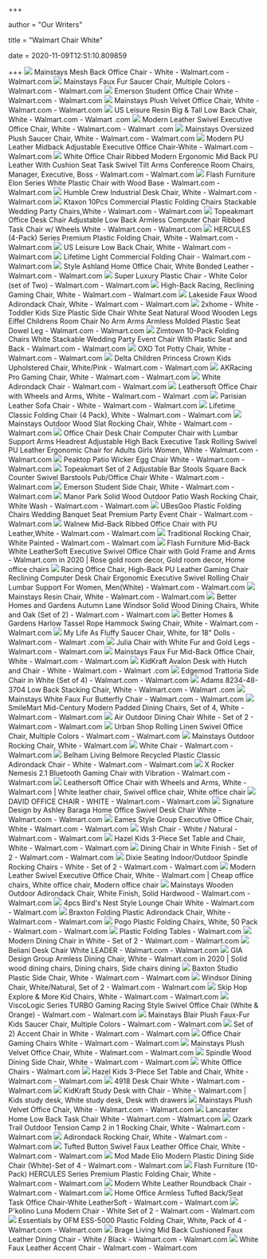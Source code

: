 +++
        
author = "Our Writers"
        
title = "Walmart Chair White"
        
date = 2020-11-09T12:51:10.809859
        
+++
[ ![](https://i5.walmartimages.com/asr/bf817f6f-2bf3-4d94-b513-48a4ba5b58fa_1.7027c8889f16a04c1919869ac8079597.jpeg?odnWidth=612&odnHeight=612&odnBg=ffffff)](https://i5.walmartimages.com/asr/bf817f6f-2bf3-4d94-b513-48a4ba5b58fa_1.7027c8889f16a04c1919869ac8079597.jpeg?odnWidth=612&odnHeight=612&odnBg=ffffff) Mainstays Mesh Back Office Chair - White - Walmart.com - Walmart.com
[ ![](https://i5.walmartimages.com/asr/dc865e2c-90c2-4878-b7da-c47441a12ea6_1.995892943831c022ec285d4715801fdc.jpeg)](https://i5.walmartimages.com/asr/dc865e2c-90c2-4878-b7da-c47441a12ea6_1.995892943831c022ec285d4715801fdc.jpeg) Mainstays Faux Fur Saucer Chair, Multiple Colors - Walmart.com - Walmart.com
[ ![](https://i5.walmartimages.com/asr/7e42966c-c663-445d-bcde-8f5c4befebe3_1.3c666b61ed9be6d500104449baeecf32.jpeg?odnWidth=612&odnHeight=612&odnBg=ffffff)](https://i5.walmartimages.com/asr/7e42966c-c663-445d-bcde-8f5c4befebe3_1.3c666b61ed9be6d500104449baeecf32.jpeg?odnWidth=612&odnHeight=612&odnBg=ffffff) Emerson Student Office Chair White - Walmart.com - Walmart.com
[ ![](https://i5.walmartimages.com/asr/52192cca-50ba-4225-b0d5-82bba9a78746_1.bbc733d312c3d87b3eabccfa0e6042b4.jpeg)](https://i5.walmartimages.com/asr/52192cca-50ba-4225-b0d5-82bba9a78746_1.bbc733d312c3d87b3eabccfa0e6042b4.jpeg) Mainstays Plush Velvet Office Chair, White - Walmart.com - Walmart.com
[ ![](https://i5.walmartimages.com/asr/63ad2e21-c155-4e21-9e17-ea009b43aeaf_1.c902a594fdfb838718579f366e4031d6.jpeg?odnWidth=612&odnHeight=612&odnBg=ffffff)](https://i5.walmartimages.com/asr/63ad2e21-c155-4e21-9e17-ea009b43aeaf_1.c902a594fdfb838718579f366e4031d6.jpeg?odnWidth=612&odnHeight=612&odnBg=ffffff) US Leisure Resin Big & Tall Low Back Chair, White - Walmart.com - Walmart .com
[ ![](https://i5.walmartimages.com/asr/27290291-b787-458a-bbfc-bdb667134167_1.9e23e95cab031e546099e38b5b96340d.jpeg)](https://i5.walmartimages.com/asr/27290291-b787-458a-bbfc-bdb667134167_1.9e23e95cab031e546099e38b5b96340d.jpeg) Modern Leather Swivel Executive Office Chair, White - Walmart.com - Walmart .com
[ ![](https://i5.walmartimages.com/asr/8b56e8a0-a3e1-44c6-b184-1ffb936dc3f1_1.316abc773f6046033261bde85f8de5fc.png?odnWidth=612&odnHeight=612&odnBg=ffffff)](https://i5.walmartimages.com/asr/8b56e8a0-a3e1-44c6-b184-1ffb936dc3f1_1.316abc773f6046033261bde85f8de5fc.png?odnWidth=612&odnHeight=612&odnBg=ffffff) Mainstays Oversized Plush Saucer Chair, White - Walmart.com - Walmart.com
[ ![](https://i5.walmartimages.com/asr/5235d7d4-3105-463c-a7a3-2d92527713f3.5913dc5f14b04322d36227dad61fd3eb.jpeg?odnWidth=612&odnHeight=612&odnBg=ffffff)](https://i5.walmartimages.com/asr/5235d7d4-3105-463c-a7a3-2d92527713f3.5913dc5f14b04322d36227dad61fd3eb.jpeg?odnWidth=612&odnHeight=612&odnBg=ffffff) Modern PU Leather Midback Adjustable Executive Office Chair-White - Walmart.com  - Walmart.com
[ ![](https://i5.walmartimages.com/asr/2af356b6-69a6-48cd-a007-bccaa8f1c8fd_1.f5b7febf99e658e121d2c606db48ff63.jpeg?odnWidth=612&odnHeight=612&odnBg=ffffff)](https://i5.walmartimages.com/asr/2af356b6-69a6-48cd-a007-bccaa8f1c8fd_1.f5b7febf99e658e121d2c606db48ff63.jpeg?odnWidth=612&odnHeight=612&odnBg=ffffff) White Office Chair Ribbed Modern Ergonomic Mid Back PU Leather With Cushion  Seat Task Swivel Tilt Arms Conference Room Chairs, Manager, Executive, Boss  - Walmart.com - Walmart.com
[ ![](https://i5.walmartimages.com/asr/fd1b6b8f-b062-4c32-8f2b-d466b9d84bd0_1.de6c2607c46983df97005465d1dfc025.jpeg)](https://i5.walmartimages.com/asr/fd1b6b8f-b062-4c32-8f2b-d466b9d84bd0_1.de6c2607c46983df97005465d1dfc025.jpeg) Flash Furniture Elon Series White Plastic Chair with Wood Base - Walmart.com  - Walmart.com
[ ![](https://i5.walmartimages.com/asr/cec9b1a7-f635-449a-a73c-b541a202256d_2.f0b1826eb4e2797723196d145bad11b0.jpeg?odnWidth=612&odnHeight=612&odnBg=ffffff)](https://i5.walmartimages.com/asr/cec9b1a7-f635-449a-a73c-b541a202256d_2.f0b1826eb4e2797723196d145bad11b0.jpeg?odnWidth=612&odnHeight=612&odnBg=ffffff) Humble Crew Industrial Desk Chair, White - Walmart.com - Walmart.com
[ ![](https://i5.walmartimages.com/asr/22203443-fdff-4378-b0e7-6caa3f6bb527_1.ac832f82929c64340ee048444e6f39e3.jpeg?odnWidth=612&odnHeight=612&odnBg=ffffff)](https://i5.walmartimages.com/asr/22203443-fdff-4378-b0e7-6caa3f6bb527_1.ac832f82929c64340ee048444e6f39e3.jpeg?odnWidth=612&odnHeight=612&odnBg=ffffff) Ktaxon 10Pcs Commercial Plastic Folding Chairs Stackable Wedding Party  Chairs,White - Walmart.com - Walmart.com
[ ![](https://i5.walmartimages.com/asr/c9db417d-693b-40bf-af80-1f2ca7e668d5_1.b72be5e5b0656ffa5cdef0f83f05ae3f.png?odnWidth=612&odnHeight=612&odnBg=ffffff)](https://i5.walmartimages.com/asr/c9db417d-693b-40bf-af80-1f2ca7e668d5_1.b72be5e5b0656ffa5cdef0f83f05ae3f.png?odnWidth=612&odnHeight=612&odnBg=ffffff) Topeakmart Office Desk Chair Adjustable Low Back Armless Computer Chair  Ribbed Task Chair w/ Wheels White - Walmart.com - Walmart.com
[ ![](https://i5.walmartimages.com/asr/a0158838-80ee-402c-9010-303c7d0f611c_1.a28b6b672c9c168989243aafbb43cd67.jpeg?odnWidth=612&odnHeight=612&odnBg=ffffff)](https://i5.walmartimages.com/asr/a0158838-80ee-402c-9010-303c7d0f611c_1.a28b6b672c9c168989243aafbb43cd67.jpeg?odnWidth=612&odnHeight=612&odnBg=ffffff) HERCULES (4-Pack) Series Premium Plastic Folding Chair, White - Walmart.com  - Walmart.com
[ ![](https://i5.walmartimages.com/asr/4c46a836-0794-4300-bbd4-e6e260e952df_1.9234e53367517f84c583c90899fdac74.jpeg)](https://i5.walmartimages.com/asr/4c46a836-0794-4300-bbd4-e6e260e952df_1.9234e53367517f84c583c90899fdac74.jpeg) US Leisure Low Back Chair, White - Walmart.com - Walmart.com
[ ![](https://i5.walmartimages.com/asr/0fd55f04-4e29-4fa6-a055-6d68d08571f4_1.560b6395dd03a28fbe8e40003e6c7d48.jpeg?odnWidth=612&odnHeight=612&odnBg=ffffff)](https://i5.walmartimages.com/asr/0fd55f04-4e29-4fa6-a055-6d68d08571f4_1.560b6395dd03a28fbe8e40003e6c7d48.jpeg?odnWidth=612&odnHeight=612&odnBg=ffffff) Lifetime Light Commercial Folding Chair - Walmart.com - Walmart.com
[ ![](https://i5.walmartimages.com/asr/e35c4567-d2ba-4861-ad95-37c79b1b4be7_1.3ae0e2e8087d5e09123e8bfa8a996dad.jpeg?odnWidth=612&odnHeight=612&odnBg=ffffff)](https://i5.walmartimages.com/asr/e35c4567-d2ba-4861-ad95-37c79b1b4be7_1.3ae0e2e8087d5e09123e8bfa8a996dad.jpeg?odnWidth=612&odnHeight=612&odnBg=ffffff) Style Ashland Home Office Chair, White Bonded Leather - Walmart.com -  Walmart.com
[ ![](https://i5.walmartimages.com/asr/03ca4d42-4d36-4de0-b20b-611330c6e5c3.a38c26fe6ccc3e955368e4ffab597ef9.jpeg?odnWidth=612&odnHeight=612&odnBg=ffffff)](https://i5.walmartimages.com/asr/03ca4d42-4d36-4de0-b20b-611330c6e5c3.a38c26fe6ccc3e955368e4ffab597ef9.jpeg?odnWidth=612&odnHeight=612&odnBg=ffffff) Super Luxury Plastic Chair - White Color (set of Two) - Walmart.com -  Walmart.com
[ ![](https://i5.walmartimages.com/asr/77a5d26d-f5ae-403e-a885-bfb3ed7dbb6b_1.f7cd3c2ba252ae1f641c8dbac4f57a35.jpeg?odnWidth=612&odnHeight=612&odnBg=ffffff)](https://i5.walmartimages.com/asr/77a5d26d-f5ae-403e-a885-bfb3ed7dbb6b_1.f7cd3c2ba252ae1f641c8dbac4f57a35.jpeg?odnWidth=612&odnHeight=612&odnBg=ffffff) High-Back Racing, Reclining Gaming Chair, White - Walmart.com - Walmart.com
[ ![](https://i5.walmartimages.com/asr/c3a6eba6-d1bf-4e54-abc8-158fbde763a1_1.3cd4143465c4a33c792847917ab5888a.jpeg?odnWidth=612&odnHeight=612&odnBg=ffffff)](https://i5.walmartimages.com/asr/c3a6eba6-d1bf-4e54-abc8-158fbde763a1_1.3cd4143465c4a33c792847917ab5888a.jpeg?odnWidth=612&odnHeight=612&odnBg=ffffff) Lakeside Faux Wood Adirondack Chair, White - Walmart.com - Walmart.com
[ ![](https://i5.walmartimages.com/asr/19d52c87-5dbd-4099-b86d-2594147a7a39_1.2ce7c5a5d37a54718427d0631195ea95.jpeg?odnWidth=612&odnHeight=612&odnBg=ffffff)](https://i5.walmartimages.com/asr/19d52c87-5dbd-4099-b86d-2594147a7a39_1.2ce7c5a5d37a54718427d0631195ea95.jpeg?odnWidth=612&odnHeight=612&odnBg=ffffff) 2xhome - White - Toddler Kids Size Plastic Side Chair White Seat Natural  Wood Wooden Legs Eiffel Childrens Room Chair No Arm Arms Armless Molded  Plastic Seat Dowel Leg - Walmart.com - Walmart.com
[ ![](https://i5.walmartimages.com/asr/580dc6ae-393a-4677-9c71-6736c96ad557_1.e850927e47e30c2d17e40b36b56f3657.jpeg?odnWidth=612&odnHeight=612&odnBg=ffffff)](https://i5.walmartimages.com/asr/580dc6ae-393a-4677-9c71-6736c96ad557_1.e850927e47e30c2d17e40b36b56f3657.jpeg?odnWidth=612&odnHeight=612&odnBg=ffffff) Zimtown 10-Pack Folding Chairs White Stackable Wedding Party Event Chair  With Plastic Seat and Back - Walmart.com - Walmart.com
[ ![](https://i5.walmartimages.com/asr/e98b236d-f0f0-4f9e-9fa9-0787b6f49d39_1.5f37a7a2952a83149fd30b55a896930a.jpeg?odnWidth=612&odnHeight=612&odnBg=ffffff)](https://i5.walmartimages.com/asr/e98b236d-f0f0-4f9e-9fa9-0787b6f49d39_1.5f37a7a2952a83149fd30b55a896930a.jpeg?odnWidth=612&odnHeight=612&odnBg=ffffff) OXO Tot Potty Chair, White - Walmart.com - Walmart.com
[ ![](https://i5.walmartimages.com/asr/0215927a-a382-490e-a738-41f5ab439492_1.92459aff4d8009ed23ec6a7ad435008d.jpeg?odnWidth=612&odnHeight=612&odnBg=ffffff)](https://i5.walmartimages.com/asr/0215927a-a382-490e-a738-41f5ab439492_1.92459aff4d8009ed23ec6a7ad435008d.jpeg?odnWidth=612&odnHeight=612&odnBg=ffffff) Delta Children Princess Crown Kids Upholstered Chair, White/Pink - Walmart.com  - Walmart.com
[ ![](https://i5.walmartimages.com/asr/27a4d3ac-e892-4766-aead-c2685d1dc136_1.f7bb35a5f27d4392db73cbd894890228.jpeg?odnWidth=612&odnHeight=612&odnBg=ffffff)](https://i5.walmartimages.com/asr/27a4d3ac-e892-4766-aead-c2685d1dc136_1.f7bb35a5f27d4392db73cbd894890228.jpeg?odnWidth=612&odnHeight=612&odnBg=ffffff) AKRacing Pro Gaming Chair, White - Walmart.com - Walmart.com
[ ![](https://i5.walmartimages.com/asr/e6d99fb0-1691-40c7-a914-56e2f73cecdf_1.0fe3ca03d36bfe42a30a08435932ffac.jpeg)](https://i5.walmartimages.com/asr/e6d99fb0-1691-40c7-a914-56e2f73cecdf_1.0fe3ca03d36bfe42a30a08435932ffac.jpeg) White Adirondack Chair - Walmart.com - Walmart.com
[ ![](https://i5.walmartimages.com/asr/b7e171f5-688e-452d-9ba5-500dc4f69bfd_2.9ac26d654db0fbeeef6eede52039df50.jpeg?odnWidth=612&odnHeight=612&odnBg=ffffff)](https://i5.walmartimages.com/asr/b7e171f5-688e-452d-9ba5-500dc4f69bfd_2.9ac26d654db0fbeeef6eede52039df50.jpeg?odnWidth=612&odnHeight=612&odnBg=ffffff) Leathersoft Office Chair with Wheels and Arms, White - Walmart.com - Walmart .com
[ ![](https://i5.walmartimages.com/asr/c7b1d8d4-cc45-429d-8de2-1e3896e4b14e.a62e648803dab2d8c8b62f89dc668f43.jpeg?odnWidth=612&odnHeight=612&odnBg=ffffff)](https://i5.walmartimages.com/asr/c7b1d8d4-cc45-429d-8de2-1e3896e4b14e.a62e648803dab2d8c8b62f89dc668f43.jpeg?odnWidth=612&odnHeight=612&odnBg=ffffff) Parisian Leather Sofa Chair - White - Walmart.com - Walmart.com
[ ![](https://i5.walmartimages.com/asr/8f0d1090-b403-4b52-a72f-02833a80c420_1.817cd610a56b3964eb32c98d5ce04426.jpeg)](https://i5.walmartimages.com/asr/8f0d1090-b403-4b52-a72f-02833a80c420_1.817cd610a56b3964eb32c98d5ce04426.jpeg) Lifetime Classic Folding Chair (4 Pack), White - Walmart.com - Walmart.com
[ ![](https://i5.walmartimages.com/asr/8555c9f6-0a93-4d44-a3eb-4063ffe76270.3da4b4754f1a7a94e7b09c00b72775d4.jpeg)](https://i5.walmartimages.com/asr/8555c9f6-0a93-4d44-a3eb-4063ffe76270.3da4b4754f1a7a94e7b09c00b72775d4.jpeg) Mainstays Outdoor Wood Slat Rocking Chair, White - Walmart.com - Walmart.com
[ ![](https://i5.walmartimages.com/asr/0fd99868-43d7-40e4-9c70-dc2bcc0df7a7_1.f18b00abef64028c4764fbe9c1f945d7.jpeg?odnWidth=612&odnHeight=612&odnBg=ffffff)](https://i5.walmartimages.com/asr/0fd99868-43d7-40e4-9c70-dc2bcc0df7a7_1.f18b00abef64028c4764fbe9c1f945d7.jpeg?odnWidth=612&odnHeight=612&odnBg=ffffff) Office Chair Desk Chair Computer Chair with Lumbar Support Arms Headrest  Adjustable High Back Executive Task Rolling Swivel PU Leather Ergonomic  Chair for Adults Girls Women, White - Walmart.com - Walmart.com
[ ![](https://i5.walmartimages.com/asr/695ad10a-eeb2-46dc-9b65-6e2abed69166_1.8bedfe3fde39e5dc532d12a3a444d36f.jpeg?odnWidth=612&odnHeight=612&odnBg=ffffff)](https://i5.walmartimages.com/asr/695ad10a-eeb2-46dc-9b65-6e2abed69166_1.8bedfe3fde39e5dc532d12a3a444d36f.jpeg?odnWidth=612&odnHeight=612&odnBg=ffffff) Peaktop Patio Wicker Egg Chair White - Walmart.com - Walmart.com
[ ![](https://i5.walmartimages.com/asr/5e88524a-1094-4363-a7b1-7318be984a19_1.baaf1a744975138bf6299c0f32c71c36.png?odnWidth=612&odnHeight=612&odnBg=ffffff)](https://i5.walmartimages.com/asr/5e88524a-1094-4363-a7b1-7318be984a19_1.baaf1a744975138bf6299c0f32c71c36.png?odnWidth=612&odnHeight=612&odnBg=ffffff) Topeakmart Set of 2 Adjustable Bar Stools Square Back Counter Swivel  Barstools Pub/Office Chair White - Walmart.com - Walmart.com
[ ![](https://i5.walmartimages.com/asr/1770f822-7635-40a7-83f1-b81a30700f1a_1.46d9d4421187174ceb4eafabcfd477ef.jpeg?odnWidth=612&odnHeight=612&odnBg=ffffff)](https://i5.walmartimages.com/asr/1770f822-7635-40a7-83f1-b81a30700f1a_1.46d9d4421187174ceb4eafabcfd477ef.jpeg?odnWidth=612&odnHeight=612&odnBg=ffffff) Emerson Student Side Chair, White - Walmart.com - Walmart.com
[ ![](https://i5.walmartimages.com/asr/a75e9005-18c7-497c-8030-151476496724_2.d1c9f392a18e5ac4c397ebeff185dff7.jpeg?odnWidth=612&odnHeight=612&odnBg=ffffff)](https://i5.walmartimages.com/asr/a75e9005-18c7-497c-8030-151476496724_2.d1c9f392a18e5ac4c397ebeff185dff7.jpeg?odnWidth=612&odnHeight=612&odnBg=ffffff) Manor Park Solid Wood Outdoor Patio Wash Rocking Chair, White Wash - Walmart.com  - Walmart.com
[ ![](https://i5.walmartimages.com/asr/e5b5e10b-4a2c-4633-9a14-d6687044c8a0_1.8c72bf48516ad814104edfceff32048d.jpeg?odnWidth=612&odnHeight=612&odnBg=ffffff)](https://i5.walmartimages.com/asr/e5b5e10b-4a2c-4633-9a14-d6687044c8a0_1.8c72bf48516ad814104edfceff32048d.jpeg?odnWidth=612&odnHeight=612&odnBg=ffffff) UBesGoo Plastic Folding Chairs Wedding Banquet Seat Premium Party Event  Chair - Walmart.com - Walmart.com
[ ![](https://i5.walmartimages.com/asr/27035dcf-d5aa-4e0a-806d-e545541b10f3_1.506ad3dcab7cf86cdb99d11b3b3eb9a1.jpeg?odnWidth=612&odnHeight=612&odnBg=ffffff)](https://i5.walmartimages.com/asr/27035dcf-d5aa-4e0a-806d-e545541b10f3_1.506ad3dcab7cf86cdb99d11b3b3eb9a1.jpeg?odnWidth=612&odnHeight=612&odnBg=ffffff) Walnew Mid-Back Ribbed Office Chair with PU Leather,White - Walmart.com -  Walmart.com
[ ![](https://i5.walmartimages.com/asr/7d3d71a9-77d5-4c5c-903b-512fa87b4eb5_1.56e43cab19072c225482e938c6e9ec5b.jpeg)](https://i5.walmartimages.com/asr/7d3d71a9-77d5-4c5c-903b-512fa87b4eb5_1.56e43cab19072c225482e938c6e9ec5b.jpeg) Traditional Rocking Chair, White Painted - Walmart.com - Walmart.com
[ ![](https://i.pinimg.com/originals/3e/e2/61/3ee26175c702de4e6a395a273a577348.jpg)](https://i.pinimg.com/originals/3e/e2/61/3ee26175c702de4e6a395a273a577348.jpg) Flash Furniture Mid-Back White LeatherSoft Executive Swivel Office Chair  with Gold Frame and Arms - Walmart.com in 2020 | Rose gold room decor, Gold  room decor, Home office chairs
[ ![](https://i5.walmartimages.com/asr/dad43252-c144-4766-95cf-d5779c5db225_1.1095c26367a36e18e028cac3f4a44ac1.jpeg?odnWidth=612&odnHeight=612&odnBg=ffffff)](https://i5.walmartimages.com/asr/dad43252-c144-4766-95cf-d5779c5db225_1.1095c26367a36e18e028cac3f4a44ac1.jpeg?odnWidth=612&odnHeight=612&odnBg=ffffff) Racing Office Chair, High-Back PU Leather Gaming Chair Reclining Computer  Desk Chair Ergonomic Executive Swivel Rolling Chair Lumbar Support For  Women, Men(White) - Walmart.com - Walmart.com
[ ![](https://i5.walmartimages.com/asr/399de28e-9853-4025-8e6b-e5aeb6d1d332_1.1b474ea71e64bb9a1254aa8d0f632a30.jpeg?odnWidth=612&odnHeight=612&odnBg=ffffff)](https://i5.walmartimages.com/asr/399de28e-9853-4025-8e6b-e5aeb6d1d332_1.1b474ea71e64bb9a1254aa8d0f632a30.jpeg?odnWidth=612&odnHeight=612&odnBg=ffffff) Mainstays Resin Chair, White - Walmart.com - Walmart.com
[ ![](https://i5.walmartimages.com/asr/b9748f8f-a632-495e-ad09-26ea7862f1f4_2.ff3cf336d744339e7df2f3fd2d006873.jpeg?odnWidth=612&odnHeight=612&odnBg=ffffff)](https://i5.walmartimages.com/asr/b9748f8f-a632-495e-ad09-26ea7862f1f4_2.ff3cf336d744339e7df2f3fd2d006873.jpeg?odnWidth=612&odnHeight=612&odnBg=ffffff) Better Homes and Gardens Autumn Lane Windsor Solid Wood Dining Chairs, White  and Oak (Set of 2) - Walmart.com - Walmart.com
[ ![](https://i5.walmartimages.com/asr/52b40c3a-7ceb-425b-87e5-5e975bdd8c34_1.812052cc911a1fc7d1b1e4fe162ee1ca.jpeg?odnWidth=612&odnHeight=612&odnBg=ffffff)](https://i5.walmartimages.com/asr/52b40c3a-7ceb-425b-87e5-5e975bdd8c34_1.812052cc911a1fc7d1b1e4fe162ee1ca.jpeg?odnWidth=612&odnHeight=612&odnBg=ffffff) Better Homes & Gardens Harlow Tassel Rope Hammock Swing Chair, White -  Walmart.com - Walmart.com
[ ![](https://i5.walmartimages.com/asr/6f29f299-8bfb-4856-a60f-c264c7f04ebc_1.b7415736f22ced9656c6c7c6cab051b3.jpeg?odnWidth=612&odnHeight=612&odnBg=ffffff)](https://i5.walmartimages.com/asr/6f29f299-8bfb-4856-a60f-c264c7f04ebc_1.b7415736f22ced9656c6c7c6cab051b3.jpeg?odnWidth=612&odnHeight=612&odnBg=ffffff) My Life As Fluffy Saucer Chair, White, for 18" Dolls - Walmart.com - Walmart .com
[ ![](https://i5.walmartimages.com/asr/16b872ff-0413-4e22-8ec9-a27c268fbef3_1.7b97c1d1e4ca0b27a05d55099ba4a575.jpeg?odnWidth=612&odnHeight=612&odnBg=ffffff)](https://i5.walmartimages.com/asr/16b872ff-0413-4e22-8ec9-a27c268fbef3_1.7b97c1d1e4ca0b27a05d55099ba4a575.jpeg?odnWidth=612&odnHeight=612&odnBg=ffffff) Julia Chair with White Fur and Gold Legs - Walmart.com - Walmart.com
[ ![](https://i5.walmartimages.com/asr/0bcda39f-cbb0-4cb8-bd23-95e8aea449b7_1.222f60fef83761951370118824515d62.jpeg?odnWidth=612&odnHeight=612&odnBg=ffffff)](https://i5.walmartimages.com/asr/0bcda39f-cbb0-4cb8-bd23-95e8aea449b7_1.222f60fef83761951370118824515d62.jpeg?odnWidth=612&odnHeight=612&odnBg=ffffff) Mainstays Faux Fur Mid-Back Office Chair, White - Walmart.com - Walmart.com
[ ![](https://i5.walmartimages.com/asr/e2ba3e0c-6093-4c04-939d-afed29c0ace4_1.8d8cb4d42e2fcc8619a53a514ccfcc66.jpeg?odnWidth=612&odnHeight=612&odnBg=ffffff)](https://i5.walmartimages.com/asr/e2ba3e0c-6093-4c04-939d-afed29c0ace4_1.8d8cb4d42e2fcc8619a53a514ccfcc66.jpeg?odnWidth=612&odnHeight=612&odnBg=ffffff) KidKraft Avalon Desk with Hutch and Chair - White - Walmart.com - Walmart .com
[ ![](https://i5.walmartimages.com/asr/07b604aa-515b-4e74-a3e7-c41b934e9d9d_1.17ed104ca516a593c8a2a5eee50fc219.jpeg?odnWidth=612&odnHeight=612&odnBg=ffffff)](https://i5.walmartimages.com/asr/07b604aa-515b-4e74-a3e7-c41b934e9d9d_1.17ed104ca516a593c8a2a5eee50fc219.jpeg?odnWidth=612&odnHeight=612&odnBg=ffffff) Edgemod Trattoria Side Chair in White (Set of 4) - Walmart.com - Walmart.com
[ ![](https://i5.walmartimages.com/asr/0a9b15a9-2f35-4407-a847-d68cc0ab4c46_1.99f1c14882340755946f2d3404010647.jpeg?odnWidth=612&odnHeight=612&odnBg=ffffff)](https://i5.walmartimages.com/asr/0a9b15a9-2f35-4407-a847-d68cc0ab4c46_1.99f1c14882340755946f2d3404010647.jpeg?odnWidth=612&odnHeight=612&odnBg=ffffff) Adams 8234-48-3704 Low Back Stacking Chair, White - Walmart.com - Walmart .com
[ ![](https://i5.walmartimages.com/asr/cdd81a8e-a72c-42bb-a4ac-38fa3d397885_2.ed28e596427a8863a8cb4aac030aa86a.jpeg?odnWidth=612&odnHeight=612&odnBg=ffffff)](https://i5.walmartimages.com/asr/cdd81a8e-a72c-42bb-a4ac-38fa3d397885_2.ed28e596427a8863a8cb4aac030aa86a.jpeg?odnWidth=612&odnHeight=612&odnBg=ffffff) Mainstays White Faux Fur Butterfly Chair - Walmart.com - Walmart.com
[ ![](https://i5.walmartimages.com/asr/add36835-b899-437f-b1a3-aa499e4f92b5_1.f4eb9a15bc00a2d298d540c3fa1ac0bf.jpeg?odnWidth=612&odnHeight=612&odnBg=ffffff)](https://i5.walmartimages.com/asr/add36835-b899-437f-b1a3-aa499e4f92b5_1.f4eb9a15bc00a2d298d540c3fa1ac0bf.jpeg?odnWidth=612&odnHeight=612&odnBg=ffffff) SmileMart Mid-Century Modern Padded Dining Chairs, Set of 4, White - Walmart.com  - Walmart.com
[ ![](https://i5.walmartimages.com/asr/280c2844-4f06-4a4a-b142-fbe998868cdb_1.11ab2c64dd659f1e3b71b79f144a04d6.jpeg?odnWidth=612&odnHeight=612&odnBg=ffffff)](https://i5.walmartimages.com/asr/280c2844-4f06-4a4a-b142-fbe998868cdb_1.11ab2c64dd659f1e3b71b79f144a04d6.jpeg?odnWidth=612&odnHeight=612&odnBg=ffffff) Air Outdoor Dining Chair White - Set of 2 - Walmart.com - Walmart.com
[ ![](https://i5.walmartimages.com/asr/438d0e08-ad70-4a5a-82e1-5411b255b957_1.95d45a570d5e902d28262256c2381b5f.jpeg)](https://i5.walmartimages.com/asr/438d0e08-ad70-4a5a-82e1-5411b255b957_1.95d45a570d5e902d28262256c2381b5f.jpeg) Urban Shop Rolling Linen Swivel Office Chair, Multiple Colors - Walmart.com  - Walmart.com
[ ![](https://i5.walmartimages.com/asr/adf3631b-1ca5-4067-bb8d-e385d7c25ff2_1.9d080f83221cf30903a3ec43be53356a.jpeg?odnWidth=450&odnHeight=450&odnBg=ffffff)](https://i5.walmartimages.com/asr/adf3631b-1ca5-4067-bb8d-e385d7c25ff2_1.9d080f83221cf30903a3ec43be53356a.jpeg?odnWidth=450&odnHeight=450&odnBg=ffffff) Mainstays Outdoor Rocking Chair, White - Walmart.com
[ ![](https://i5.walmartimages.com/asr/9e4830ed-1dd9-467d-a93a-e15a9675e9f1_1.2b73ce18472be4afbc8c6b0d8f749b0c.jpeg)](https://i5.walmartimages.com/asr/9e4830ed-1dd9-467d-a93a-e15a9675e9f1_1.2b73ce18472be4afbc8c6b0d8f749b0c.jpeg) White Chair - Walmart.com - Walmart.com
[ ![](https://i5.walmartimages.com/asr/61045be7-613a-4b88-9f3b-6a954f866284_1.bc5f1b7cece8c8992a8676ee0f735550.jpeg?odnWidth=612&odnHeight=612&odnBg=ffffff)](https://i5.walmartimages.com/asr/61045be7-613a-4b88-9f3b-6a954f866284_1.bc5f1b7cece8c8992a8676ee0f735550.jpeg?odnWidth=612&odnHeight=612&odnBg=ffffff) Belham Living Belmore Recycled Plastic Classic Adirondack Chair - White -  Walmart.com - Walmart.com
[ ![](https://i5.walmartimages.com/asr/9c431a32-12c0-4aa9-965e-3cc44d97a338_1.cd8fc9f7b289acf02ab9c19eb3310eff.jpeg?odnWidth=612&odnHeight=612&odnBg=ffffff)](https://i5.walmartimages.com/asr/9c431a32-12c0-4aa9-965e-3cc44d97a338_1.cd8fc9f7b289acf02ab9c19eb3310eff.jpeg?odnWidth=612&odnHeight=612&odnBg=ffffff) X Rocker Nemesis 2.1 Bluetooth Gaming Chair with Vibration - Walmart.com -  Walmart.com
[ ![](https://i.pinimg.com/474x/2c/ae/8f/2cae8fd6226c7fa3777c757d7ae4e369.jpg)](https://i.pinimg.com/474x/2c/ae/8f/2cae8fd6226c7fa3777c757d7ae4e369.jpg) Leathersoft Office Chair with Wheels and Arms, White - Walmart.com | White  leather chair, Swivel office chair, White office chair
[ ![](https://i5.walmartimages.com/asr/ff44b986-6e7c-4cc3-8723-239b1ef5692d.4615294ab1432e3d802999a79751b955.jpeg?odnWidth=612&odnHeight=612&odnBg=ffffff)](https://i5.walmartimages.com/asr/ff44b986-6e7c-4cc3-8723-239b1ef5692d.4615294ab1432e3d802999a79751b955.jpeg?odnWidth=612&odnHeight=612&odnBg=ffffff) DAVID OFFICE CHAIR - WHITE - Walmart.com - Walmart.com
[ ![](https://i5.walmartimages.com/asr/d0ddb6dc-13c8-47ee-9d7f-160ea01f5eff_1.16d50eaa0ceab5ac397af6ba68458c9e.jpeg?odnWidth=612&odnHeight=612&odnBg=ffffff)](https://i5.walmartimages.com/asr/d0ddb6dc-13c8-47ee-9d7f-160ea01f5eff_1.16d50eaa0ceab5ac397af6ba68458c9e.jpeg?odnWidth=612&odnHeight=612&odnBg=ffffff) Signature Design by Ashley Baraga Home Office Swivel Desk Chair White -  Walmart.com - Walmart.com
[ ![](https://i5.walmartimages.com/asr/19706b49-52b7-4b3e-a90d-8ce4f208020f_1.36205ebd0d31e5aa6cab864910b01ac2.jpeg?odnWidth=612&odnHeight=612&odnBg=ffffff)](https://i5.walmartimages.com/asr/19706b49-52b7-4b3e-a90d-8ce4f208020f_1.36205ebd0d31e5aa6cab864910b01ac2.jpeg?odnWidth=612&odnHeight=612&odnBg=ffffff) Eames Style Group Executive Office Chair, White - Walmart.com - Walmart.com
[ ![](https://i5.walmartimages.com/asr/47f0f1e1-4cdb-4cb2-aebf-67bea5f00b9c_1.d877852c63a4f397b1d43f95e1287167.jpeg?odnWidth=612&odnHeight=612&odnBg=ffffff)](https://i5.walmartimages.com/asr/47f0f1e1-4cdb-4cb2-aebf-67bea5f00b9c_1.d877852c63a4f397b1d43f95e1287167.jpeg?odnWidth=612&odnHeight=612&odnBg=ffffff) Wish Chair - White / Natural - Walmart.com - Walmart.com
[ ![](https://i5.walmartimages.com/asr/9e22c4f6-89ad-4029-853d-4d592a16a29a_1.213fe68f10306d276595ef07266341bf.jpeg)](https://i5.walmartimages.com/asr/9e22c4f6-89ad-4029-853d-4d592a16a29a_1.213fe68f10306d276595ef07266341bf.jpeg) Hazel Kids 3-Piece Set Table and Chair, White - Walmart.com - Walmart.com
[ ![](https://i5.walmartimages.com/asr/0b58a0a1-0721-451e-9527-b615f1ad52dd_1.7288aba2e524857608e2ab4f412d5ae5.jpeg?odnWidth=612&odnHeight=612&odnBg=ffffff)](https://i5.walmartimages.com/asr/0b58a0a1-0721-451e-9527-b615f1ad52dd_1.7288aba2e524857608e2ab4f412d5ae5.jpeg?odnWidth=612&odnHeight=612&odnBg=ffffff) Dining Chair in White Finish - Set of 2 - Walmart.com - Walmart.com
[ ![](https://i5.walmartimages.com/asr/ad57f225-e6fe-4a35-b719-ce2c922edf65_2.68e7929c00d90d2d539a1fa46922c01e.jpeg)](https://i5.walmartimages.com/asr/ad57f225-e6fe-4a35-b719-ce2c922edf65_2.68e7929c00d90d2d539a1fa46922c01e.jpeg) Dixie Seating Indoor/Outdoor Spindle Rocking Chairs - White - Set of 2 -  Walmart.com - Walmart.com
[ ![](https://i.pinimg.com/originals/e2/3b/48/e23b48f9b3877588c3ba78c6ce84b8b9.png)](https://i.pinimg.com/originals/e2/3b/48/e23b48f9b3877588c3ba78c6ce84b8b9.png) Modern Leather Swivel Executive Office Chair, White - Walmart.com | Cheap  office chairs, White office chair, Modern office chair
[ ![](https://i5.walmartimages.com/asr/cb00bf58-e10d-4dba-bc0a-6862f735239d_3.c6101cf2ded6a6e05f078c1bba75866c.jpeg?odnWidth=612&odnHeight=612&odnBg=ffffff)](https://i5.walmartimages.com/asr/cb00bf58-e10d-4dba-bc0a-6862f735239d_3.c6101cf2ded6a6e05f078c1bba75866c.jpeg?odnWidth=612&odnHeight=612&odnBg=ffffff) Mainstays Wooden Outdoor Adirondack Chair, White Finish, Solid Hardwood -  Walmart.com - Walmart.com
[ ![](https://i5.walmartimages.com/asr/edaa59a2-e51b-4960-b746-c3d74130a2eb_1.5c8d8dc72de587825e3fdcfc3d78b934.jpeg?odnWidth=612&odnHeight=612&odnBg=ffffff)](https://i5.walmartimages.com/asr/edaa59a2-e51b-4960-b746-c3d74130a2eb_1.5c8d8dc72de587825e3fdcfc3d78b934.jpeg?odnWidth=612&odnHeight=612&odnBg=ffffff) 4pcs Bird's Nest Style Lounge Chair White - Walmart.com - Walmart.com
[ ![](https://i5.walmartimages.com/asr/a029feb6-d7b2-48a4-8110-9d4e4a14acdf_2.10a19371d13751b8bcd10d759f1d022a.jpeg?odnWidth=612&odnHeight=612&odnBg=ffffff)](https://i5.walmartimages.com/asr/a029feb6-d7b2-48a4-8110-9d4e4a14acdf_2.10a19371d13751b8bcd10d759f1d022a.jpeg?odnWidth=612&odnHeight=612&odnBg=ffffff) Braxton Folding Plastic Adirondack Chair, White - Walmart.com - Walmart.com
[ ![](https://i5.walmartimages.com/asr/70fb9a00-13a0-4c93-8095-8d0e546bff9a_1.02fb0e605ef804780e4851aeb2da72ac.jpeg?odnWidth=612&odnHeight=612&odnBg=ffffff)](https://i5.walmartimages.com/asr/70fb9a00-13a0-4c93-8095-8d0e546bff9a_1.02fb0e605ef804780e4851aeb2da72ac.jpeg?odnWidth=612&odnHeight=612&odnBg=ffffff) Pogo Plastic Folding Chairs, White, 50 Pack - Walmart.com - Walmart.com
[ ![](https://i5.walmartimages.com/asr/b8a1cbb3-ee10-4fc2-a129-c4054212e1c7_1.315d625f09cd14648f9948bf78b581ae.jpeg)](https://i5.walmartimages.com/asr/b8a1cbb3-ee10-4fc2-a129-c4054212e1c7_1.315d625f09cd14648f9948bf78b581ae.jpeg) Plastic Folding Tables - Walmart.com
[ ![](http://i5.walmartimages.com/asr/5b2c73ac-9011-4be0-abca-1558f11cec01_1.9b3d20a71a9d61061048021bf190b0e4.jpeg?odnWidth=612&odnHeight=612&odnBg=ffffff)](http://i5.walmartimages.com/asr/5b2c73ac-9011-4be0-abca-1558f11cec01_1.9b3d20a71a9d61061048021bf190b0e4.jpeg?odnWidth=612&odnHeight=612&odnBg=ffffff) Modern Dining Chair in White - Set of 2 - Walmart.com - Walmart.com
[ ![](https://i5.walmartimages.com/asr/bf7caaca-c41a-4798-ac5d-0fcb9ccc41a9_1.94c256e75ac6d8ad4dc29a4f607be347.jpeg?odnWidth=612&odnHeight=612&odnBg=ffffff)](https://i5.walmartimages.com/asr/bf7caaca-c41a-4798-ac5d-0fcb9ccc41a9_1.94c256e75ac6d8ad4dc29a4f607be347.jpeg?odnWidth=612&odnHeight=612&odnBg=ffffff) Beliani Desk Chair White LEADER - Walmart.com - Walmart.com
[ ![](https://i.pinimg.com/originals/20/6c/d2/206cd2f75de7394bb2e7c947c1e36e1c.jpg)](https://i.pinimg.com/originals/20/6c/d2/206cd2f75de7394bb2e7c947c1e36e1c.jpg) GIA Design Group Armless Dining Chair, White - Walmart.com in 2020 | Solid  wood dining chairs, Dining chairs, Side chairs dining
[ ![](https://i5.walmartimages.com/asr/58f9be65-c4a8-4ad5-ad1c-d29e7ec45fcd_1.53a7dae0c5c53de1930f34746137ac22.jpeg?odnWidth=612&odnHeight=612&odnBg=ffffff)](https://i5.walmartimages.com/asr/58f9be65-c4a8-4ad5-ad1c-d29e7ec45fcd_1.53a7dae0c5c53de1930f34746137ac22.jpeg?odnWidth=612&odnHeight=612&odnBg=ffffff) Baxton Studio Plastic Side Chair, White - Walmart.com - Walmart.com
[ ![](https://i5.walmartimages.com/asr/4202c4ac-a960-4504-b716-42c8717fa079_2.6bc458eb3f0ae685085be29a5701c9b9.jpeg?odnWidth=612&odnHeight=612&odnBg=ffffff)](https://i5.walmartimages.com/asr/4202c4ac-a960-4504-b716-42c8717fa079_2.6bc458eb3f0ae685085be29a5701c9b9.jpeg?odnWidth=612&odnHeight=612&odnBg=ffffff) Windsor Dining Chair, White/Natural, Set of 2 - Walmart.com - Walmart.com
[ ![](https://i5.walmartimages.com/asr/63683db0-ed96-49e3-b1a1-bb670141764e_1.59e019a15aee93ee49d21fae197222a2.jpeg?odnWidth=612&odnHeight=612&odnBg=ffffff)](https://i5.walmartimages.com/asr/63683db0-ed96-49e3-b1a1-bb670141764e_1.59e019a15aee93ee49d21fae197222a2.jpeg?odnWidth=612&odnHeight=612&odnBg=ffffff) Skip Hop Explore & More Kid Chairs, White - Walmart.com - Walmart.com
[ ![](https://i5.walmartimages.com/asr/01f9959b-804f-441b-8df4-f967fec7f0f7_2.2b693810e2ae9e2e238e9f4081b7f2fa.jpeg?odnWidth=612&odnHeight=612&odnBg=ffffff)](https://i5.walmartimages.com/asr/01f9959b-804f-441b-8df4-f967fec7f0f7_2.2b693810e2ae9e2e238e9f4081b7f2fa.jpeg?odnWidth=612&odnHeight=612&odnBg=ffffff) ViscoLogic Series TURBO Gaming Racing Style Swivel Office Chair (White &  Orange) - Walmart.com - Walmart.com
[ ![](https://i5.walmartimages.com/asr/b2fa33e9-4dfd-4b03-a188-afb4add670f2_1.cd220e19a53328e13ae5862c9f63053e.jpeg?odnWidth=612&odnHeight=612&odnBg=ffffff)](https://i5.walmartimages.com/asr/b2fa33e9-4dfd-4b03-a188-afb4add670f2_1.cd220e19a53328e13ae5862c9f63053e.jpeg?odnWidth=612&odnHeight=612&odnBg=ffffff) Mainstays Blair Plush Faux-Fur Kids Saucer Chair, Multiple Colors - Walmart.com  - Walmart.com
[ ![](https://i5.walmartimages.com/asr/9d6de674-5c9a-4976-bcc0-27ee2c5d413e_1.e2d61b6d9832f75edc901636646e016c.jpeg?odnWidth=612&odnHeight=612&odnBg=ffffff)](https://i5.walmartimages.com/asr/9d6de674-5c9a-4976-bcc0-27ee2c5d413e_1.e2d61b6d9832f75edc901636646e016c.jpeg?odnWidth=612&odnHeight=612&odnBg=ffffff) Set of 2) Accent Chair in White - Walmart.com - Walmart.com
[ ![](https://i5.walmartimages.com/asr/ce1b6898-fdcd-4f82-a440-6b35888b1355.2039758d70d59fa85f04d12b43d95117.jpeg?odnWidth=612&odnHeight=612&odnBg=ffffff)](https://i5.walmartimages.com/asr/ce1b6898-fdcd-4f82-a440-6b35888b1355.2039758d70d59fa85f04d12b43d95117.jpeg?odnWidth=612&odnHeight=612&odnBg=ffffff) Office Chair Gaming Chairs White - Walmart.com - Walmart.com
[ ![](https://i5.walmartimages.com/asr/f3496d67-5802-44dc-93de-ac8c26b32243_1.8de9a33bd43d413a8a0af50f6a7b7302.jpeg)](https://i5.walmartimages.com/asr/f3496d67-5802-44dc-93de-ac8c26b32243_1.8de9a33bd43d413a8a0af50f6a7b7302.jpeg) Mainstays Plush Velvet Office Chair, White - Walmart.com - Walmart.com
[ ![](https://i5.walmartimages.com/asr/093b4654-7445-44d8-9ea9-ed1467052793.f3fbabe3470233a2e6728081989cb834.jpeg?odnWidth=612&odnHeight=612&odnBg=ffffff)](https://i5.walmartimages.com/asr/093b4654-7445-44d8-9ea9-ed1467052793.f3fbabe3470233a2e6728081989cb834.jpeg?odnWidth=612&odnHeight=612&odnBg=ffffff) Spindle Wood Dining Side Chair, White - Walmart.com - Walmart.com
[ ![](https://i5.walmartimages.com/asr/91784786-4cd9-4fec-ae77-47d5182c4c24_1.4637b169b795471e3551f972eb7e8e55.jpeg?odnHeight=200&odnWidth=200&odnBg=ffffff)](https://i5.walmartimages.com/asr/91784786-4cd9-4fec-ae77-47d5182c4c24_1.4637b169b795471e3551f972eb7e8e55.jpeg?odnHeight=200&odnWidth=200&odnBg=ffffff) White Office Chairs - Walmart.com
[ ![](https://i5.walmartimages.com/asr/1c766093-0885-4753-97e8-143e143841b2_1.c70f5d3a2b87587c6b86c99e92c2ef97.jpeg)](https://i5.walmartimages.com/asr/1c766093-0885-4753-97e8-143e143841b2_1.c70f5d3a2b87587c6b86c99e92c2ef97.jpeg) Hazel Kids 3-Piece Set Table and Chair, White - Walmart.com - Walmart.com
[ ![](https://i5.walmartimages.com/asr/28adac88-8d67-4c66-a8e3-4c3a90b67b63_1.cc84b30fdb3172ae241bd4bda5bae1f7.jpeg?odnWidth=612&odnHeight=612&odnBg=ffffff)](https://i5.walmartimages.com/asr/28adac88-8d67-4c66-a8e3-4c3a90b67b63_1.cc84b30fdb3172ae241bd4bda5bae1f7.jpeg?odnWidth=612&odnHeight=612&odnBg=ffffff) 4918 Desk Chair White - Walmart.com - Walmart.com
[ ![](https://i.pinimg.com/originals/26/c0/73/26c0730f51bfb04b6eb475a80cfe15f1.png)](https://i.pinimg.com/originals/26/c0/73/26c0730f51bfb04b6eb475a80cfe15f1.png) KidKraft Study Desk with Chair - White - Walmart.com | Kids study desk,  White study desk, Desk with drawers
[ ![](https://i5.walmartimages.com/asr/6c4035c7-5903-43d6-9dc4-cb0d3555e11b_1.148002b498065f3f89ea154386d03969.jpeg)](https://i5.walmartimages.com/asr/6c4035c7-5903-43d6-9dc4-cb0d3555e11b_1.148002b498065f3f89ea154386d03969.jpeg) Mainstays Plush Velvet Office Chair, White - Walmart.com - Walmart.com
[ ![](https://i5.walmartimages.com/asr/b12652e5-a708-47fd-94cf-a10f0b2b68f4_1.eb53a3f8cd30dc93e7b0a27d390a0007.jpeg?odnWidth=450&odnHeight=450&odnBg=ffffff)](https://i5.walmartimages.com/asr/b12652e5-a708-47fd-94cf-a10f0b2b68f4_1.eb53a3f8cd30dc93e7b0a27d390a0007.jpeg?odnWidth=450&odnHeight=450&odnBg=ffffff) Lancaster Home Low Back Task Chair White - Walmart.com - Walmart.com
[ ![](https://i5.walmartimages.com/asr/2c101f24-cb6a-40ba-96d1-53cbfce4a0f8_1.5c81e89d41c42265b5775391ed399120.jpeg?odnWidth=612&odnHeight=612&odnBg=ffffff)](https://i5.walmartimages.com/asr/2c101f24-cb6a-40ba-96d1-53cbfce4a0f8_1.5c81e89d41c42265b5775391ed399120.jpeg?odnWidth=612&odnHeight=612&odnBg=ffffff) Ozark Trail Outdoor Tension Camp 2 in 1 Rocking Chair, White - Walmart.com  - Walmart.com
[ ![](https://i5.walmartimages.com/asr/75e2d6de-52bb-4de1-af99-bbb61dba5aef_1.66ab56abbf1b62ec2f9eedf40ce04c5d.jpeg)](https://i5.walmartimages.com/asr/75e2d6de-52bb-4de1-af99-bbb61dba5aef_1.66ab56abbf1b62ec2f9eedf40ce04c5d.jpeg) Adirondack Rocking Chair, White - Walmart.com - Walmart.com
[ ![](https://i5.walmartimages.com/asr/e47124d6-52d8-4b98-ac54-99f1151492f5.31a2919a45156e274412fddaaac78385.jpeg?odnWidth=612&odnHeight=612&odnBg=ffffff)](https://i5.walmartimages.com/asr/e47124d6-52d8-4b98-ac54-99f1151492f5.31a2919a45156e274412fddaaac78385.jpeg?odnWidth=612&odnHeight=612&odnBg=ffffff) Tufted Button Swivel Faux Leather Office Chair, White - Walmart.com -  Walmart.com
[ ![](https://i5.walmartimages.com/asr/ed72e20f-46c2-4090-838d-d0f802c32ccd_1.1cd944088700464d784984b063d398bc.jpeg?odnWidth=612&odnHeight=612&odnBg=ffffff)](https://i5.walmartimages.com/asr/ed72e20f-46c2-4090-838d-d0f802c32ccd_1.1cd944088700464d784984b063d398bc.jpeg?odnWidth=612&odnHeight=612&odnBg=ffffff) Mod Made Elio Modern Plastic Dining Side Chair (White)-Set of 4 - Walmart.com  - Walmart.com
[ ![](https://i5.walmartimages.com/asr/7e6084a9-7dab-48a0-bffc-35407138530e_3.7f25c3180b9e70fc05b2b75c3cf10a2a.jpeg?odnWidth=612&odnHeight=612&odnBg=ffffff)](https://i5.walmartimages.com/asr/7e6084a9-7dab-48a0-bffc-35407138530e_3.7f25c3180b9e70fc05b2b75c3cf10a2a.jpeg?odnWidth=612&odnHeight=612&odnBg=ffffff) Flash Furniture (10-Pack) HERCULES Series Premium Plastic Folding Chair,  White - Walmart.com - Walmart.com
[ ![](https://i5.walmartimages.com/asr/8394d42d-ffe7-4a1c-92be-629afa31d9ba.f1ffcbf11936b95ccf6e17d22856bb8b.jpeg?odnWidth=612&odnHeight=612&odnBg=ffffff)](https://i5.walmartimages.com/asr/8394d42d-ffe7-4a1c-92be-629afa31d9ba.f1ffcbf11936b95ccf6e17d22856bb8b.jpeg?odnWidth=612&odnHeight=612&odnBg=ffffff) Modern White Leather Roundback Chair - Walmart.com - Walmart.com
[ ![](https://i5.walmartimages.com/asr/4bc99501-035f-4017-811b-a8da903028da_1.a13530af49ec6842ad7b35dbb758d5ec.jpeg?odnWidth=612&odnHeight=612&odnBg=ffffff)](https://i5.walmartimages.com/asr/4bc99501-035f-4017-811b-a8da903028da_1.a13530af49ec6842ad7b35dbb758d5ec.jpeg?odnWidth=612&odnHeight=612&odnBg=ffffff) Home Office Armless Tufted Back/Seat Task Office Chair-White LeatherSoft -  Walmart.com - Walmart.com
[ ![](https://i5.walmartimages.com/asr/a1e0a90e-69db-4b32-987c-6405c366ff02_1.3467c9184a5e639c93b490b68690bd5c.jpeg?odnWidth=612&odnHeight=612&odnBg=ffffff)](https://i5.walmartimages.com/asr/a1e0a90e-69db-4b32-987c-6405c366ff02_1.3467c9184a5e639c93b490b68690bd5c.jpeg?odnWidth=612&odnHeight=612&odnBg=ffffff) P'kolino Luna Modern Chair - White Set of 2 - Walmart.com - Walmart.com
[ ![](https://i5.walmartimages.com/asr/00440b61-2282-4aa2-aff8-409dc70e2389_1.221cc6e0a8e4eebe8901873181f24625.jpeg?odnWidth=612&odnHeight=612&odnBg=ffffff)](https://i5.walmartimages.com/asr/00440b61-2282-4aa2-aff8-409dc70e2389_1.221cc6e0a8e4eebe8901873181f24625.jpeg?odnWidth=612&odnHeight=612&odnBg=ffffff) Essentials by OFM ESS-5000 Plastic Folding Chair, White, Pack of 4 - Walmart.com  - Walmart.com
[ ![](https://i5.walmartimages.com/asr/71f4c6b1-1d95-4939-bb5b-6aa24a17b5e6_1.76b0be1dc96767986e2df4b08db10297.jpeg?odnWidth=612&odnHeight=612&odnBg=ffffff)](https://i5.walmartimages.com/asr/71f4c6b1-1d95-4939-bb5b-6aa24a17b5e6_1.76b0be1dc96767986e2df4b08db10297.jpeg?odnWidth=612&odnHeight=612&odnBg=ffffff) Brage Living Mid Back Cushioned Faux Leather Dining Chair - White / Black -  Walmart.com - Walmart.com
[ ![](https://i5.walmartimages.com/asr/002b0c40-4fef-44fb-bb90-ed9101e5c334_1.9513a4493a3e93d73a6289912d8101a9.jpeg?odnWidth=450&odnHeight=450&odnBg=ffffff)](https://i5.walmartimages.com/asr/002b0c40-4fef-44fb-bb90-ed9101e5c334_1.9513a4493a3e93d73a6289912d8101a9.jpeg?odnWidth=450&odnHeight=450&odnBg=ffffff) White Faux Leather Accent Chair - Walmart.com - Walmart.com
